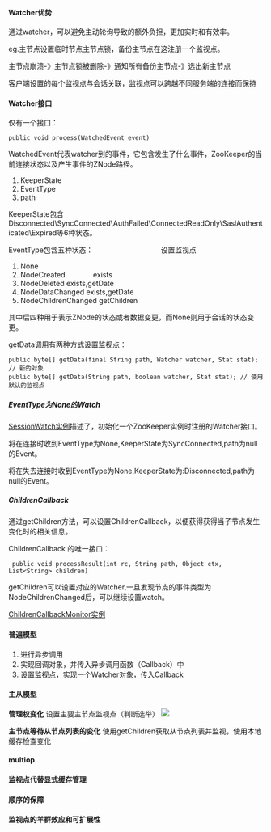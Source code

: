 #### Watcher优势
通过watcher，可以避免主动轮询导致的额外负担，更加实时和有效率。

eg.主节点设置临时节点主节点锁，备份主节点在这注册一个监视点。

主节点崩溃-》主节点锁被删除-》通知所有备份主节点-》选出新主节点

客户端设置的每个监视点与会话关联，监视点可以跨越不同服务端的连接而保持

#### Watcher接口

仅有一个接口：

	public void process(WatchedEvent event)
	

WatchedEvent代表watcher到的事件，它包含发生了什么事件，ZooKeeper的当前连接状态以及产生事件的ZNode路径。

1.	KeeperState
2.	EventType
3.	path

KeeperState包含Disconnected\SyncConnected\AuthFailed\ConnectedReadOnly\SaslAuthenticated\Expired等6种状态。


EventType包含五种状态：
                                  设置监视点
1.	None                      
2.	NodeCreated              exists
3.	NodeDeleted              exists,getDate 
4.	NodeDataChanged          exists,getDate 
5.	NodeChildrenChanged      getChildren 

其中后四种用于表示ZNode的状态或者数据变更，而None则用于会话的状态变更。

getData调用有两种方式设置监视点：
```
public byte[] getData(final String path, Watcher watcher, Stat stat); // 新的对象
public byte[] getData(String path, boolean watcher, Stat stat); // 使用默认的监视点
```
##### EventType为None的Watch
[SessionWatch实例](https://github.com/llohellohe/zookeeper/blob/master/src/main/java/yangqi/zookeeper/example/masterworker/SessionWatch.java)描述了，初始化一个ZooKeeper实例时注册的Watcher接口。

将在连接时收到EventType为None,KeeperState为SyncConnected,path为null的Event。


将在失去连接时收到EventType为None,KeeperState为:Disconnected,path为null的Event。

##### ChildrenCallback
通过getChildren方法，可以设置ChildrenCallback，以便获得获得当子节点发生变化时的相关信息。

ChildrenCallback 的唯一接口：

	 public void processResult(int rc, String path, Object ctx, List<String> children)

getChildren可以设置对应的Watcher,一旦发现节点的事件类型为NodeChildrenChanged后，可以继续设置watch。


[ChildrenCallbackMonitor实例](https://github.com/llohellohe/zookeeper/blob/master/src/main/java/yangqi/zookeeper/example/masterworker/ChildrenCallbackMonitor.java)

#### 普遍模型

1. 进行异步调用
2. 实现回调对象，并传入异步调用函数（Callback）中
3. 设置监视点，实现一个Watcher对象，传入Callback

#### 主从模型

**管理权变化** 设置主要主节点监视点（判断选举）
![](C:\Users\lht\Desktop\other\zk\4.1.png)

**主节点等待从节点列表的变化** 使用getChildren获取从节点列表并监视，使用本地缓存检查变化

#### multiop

#### 监视点代替显式缓存管理

#### 顺序的保障

#### 监视点的羊群效应和可扩展性
